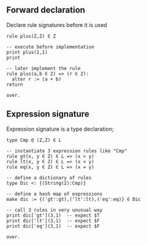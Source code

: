 ## Forward declaration

Declare rule signatures before it is used

```
rule plus(Z,Z) ∈ Z

-- execute before implementation
print plus(1,1)  
print

-- later implement the rule
rule plus(a,b ∈ Z) => (r ∈ Z):
  alter r := (a + b)
return

over.
```

## Expression signature

Expression signature is a type declaration;

```
type Cmp @ (Z,Z) ∈ L

-- instantiate 3 expression rules like "Cmp"
rule gt(x, y ∈ Z) ∈ L => (x > y)
rule lt(x, y ∈ Z) ∈ L => (x < y)
rule eq(x, y ∈ Z) ∈ L => (x = y)

-- define a dictionary of rules
type Dic <: {(String(2):Cmp)}
 
-- define a hash map of expressions
make dic := {('gt':gt),('lt':lt),('eq':eq)} ∈ Dic

-- call 3 rules in very unusual way
print dic['gt'](3,1)  -- expect $T
print dic['lt'](3,1)  -- expect $F
print dic['eq'](3,1)  -- expect $F

over.
```
